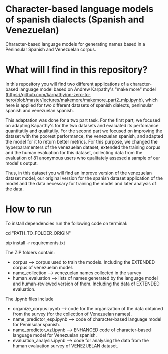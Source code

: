 # Character-based language models of spanish dialects (Spanish and Venezuelan)

Character-based language models for generating names based in a Peninsular Spanish and Venezuelan corpus. 

# What will I find in this repository?

In this repository you will find two different applications of a character-based language model based on Andrew Karpathy's "make more" model (https://github.com/karpathy/nn-zero-to-hero/blob/master/lectures/makemore/makemore_part2_mlp.ipynb), which here is applied for two different datasets of spanish dialects, peninsular spanish and venezuelan spanish. 

This adaptation was done for a two part task. For the first part, we focused on adapting Kaparthy's for the two datasets and evaluated its perfomance quantitatily and qualitatily. For the second part we focused on improving the dataset with the poorest performance, the venezuelan spanish, and adapted the model for it to return better metrics. For this purpose, we changed the hyperparamenters of the venezuelan dataset, extended the training corpus and the human evaluation for this dataset, collecting data from the evaluation of 81 anonymous users who qualitately assesed a sample of our model's output. 

Thus, in this dataset you will find an improve version of the venezuelan dataset model, our original version for the spanish dataset application of the model and the data necessary for training the model and later analysis of the data. 

# How to run

To install dependencies run the following code on terminal:

cd "PATH_TO_FOLDER_ORIGIN"

pip install -r requirements.txt

The ZIP folders contain: 
* corpus --> corpus used to train the models. Including the EXTENDED corpus of venezuelan model.
* name_collection --> venezuelan names collected in the survey
* human_evaluation --> lists of names generated by the language model and human-reviewed version of them. Including the data of EXTENDED evaluation.

The .ipynb files include
* organize_corpus.ipynb --> code for the organization of the data obtained from the survey (for the collection of Venezuelan names).
*  name_predictor_esp.ipynb --> code of character-based language model for Peninsular spanish.
*  name_predictor_vzl.ipynb --> ENHANCED code of character-based language model for Venezuelan spanish.
* evaluation_analysis.ipynb --> code for analysing the data from the human evaluation survey of VENEZUELAN dataset.




